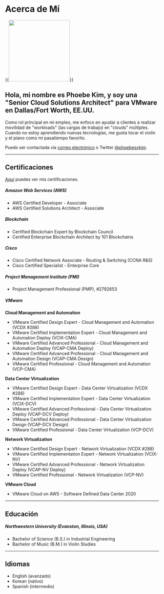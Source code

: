 # Acerca de Mí


{{<image src="headshot.jpeg" width="200" display="inline-block">}}

## Hola, mi nombre es Phoebe Kim, y soy una "Senior Cloud Solutions Architect" para VMware en Dallas/Fort Worth, EE.UU.

Como rol principal en mi empleo, me enfoco en ayudar a clientes a realizar movilidad de "workloads" (las cargas de trabajo) en "clouds" múltiples. Cuando no estoy aprendiendo nuevas tecnologías, me gusta tocar el violín y el piano como mi pasatiempo favorito. 

Puedo ser contactada vía [correo electrónico](mailto:info.288clouds@gmail.com) o Twitter [@phoebesykim](https://twitter.com/phoebesykim).

***
## Certificaciones

[Aquí](https://www.youracclaim.com/users/phoebesykim/badges) puedes ver mis certificaciones.

##### Amazon Web Services (AWS)
* AWS Certified Developer - Associate
* AWS Certified Solutions Architect - Associate

##### Blockchain
* Certified Blockchain Expert by Blockchain Council
* Certified Enterprise Blockchain Architect by 101 Blockchains

##### Cisco
* Cisco Certified Network Associate - Routing & Switching (CCNA R&S)
* Cisco Certified Specialist - Enterprise Core

##### Project Management Institute (PMI)
* Project Management Professional (PMP), #2792653

##### VMware
<b>Cloud Management and Automation</b>
* VMware Certified Design Expert - Cloud Management and Automation (VCDX #288)
* VMware Certified Implementation Expert - Cloud Management and Automation Deploy (VCIX-CMA)
* VMware Certified Advanced Professional - Cloud Management and Automation Deploy (VCAP-CMA Deploy)
* VMware Certified Advanced Professional - Cloud Management and Automation Design (VCAP-CMA Design)
* VMware Certified Professional - Cloud Management and Automation (VCP-CMA)

<b>Data Center Virtualization</b>
* VMware Certified Design Expert - Data Center Virtualization (VCDX #288)
* VMware Certified Implementation Expert - Data Center Virtualization (VCIX-DCV)
* VMware Certified Advanced Professional - Data Center Virtualization Deploy (VCAP-DCV Deploy)
* VMware Certified Advanced Professional - Data Center Virtualization Design (VCAP-DCV Design)
* VMware Certified Professional - Data Center Virtualization (VCP-DCV)

<b>Network Virtualization</b>
* VMware Certified Design Expert - Network Virtualization (VCDX #288)
* VMware Certified Implementation Expert - Network Virtualization (VCIX-NV)
* VMware Certified Advanced Professional - Network Virtualization Deploy (VCAP-NV Deploy)
* VMware Certified Professional - Network Virtualization (VCP-NV)

<b>VMware Cloud</b>
* VMware Cloud on AWS - Software Defined Data Center 2020

***
## Educación
##### Northwestern University (Evanston, Illinois, USA)
* Bachelor of Science (B.S.) in Industrial Engineering
* Bachelor of Music (B.M.) in Violin Studies

***
## Idiomas
* English (avanzado)
* Korean (nativo)
* Spanish (intermedio)
